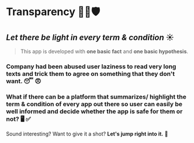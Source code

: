 # Transparency 🔎📜🛡️

## _Let there be light in every term & condition_ ☀️

> This app is developed with **one basic fact** and **one basic hypothesis**.

### Company had been abused user laziness to read very long texts and trick them to agree on something that they don't want. 😴 😠

### What if there can be a platform that summarizes/ highlight the term & condition of every app out there so user can easily be well informed and decide whether the app is safe for them or not? 🖥️ ✅

Sound interesting? Want to give it a shot? **Let's jump right into it.** 🚀
